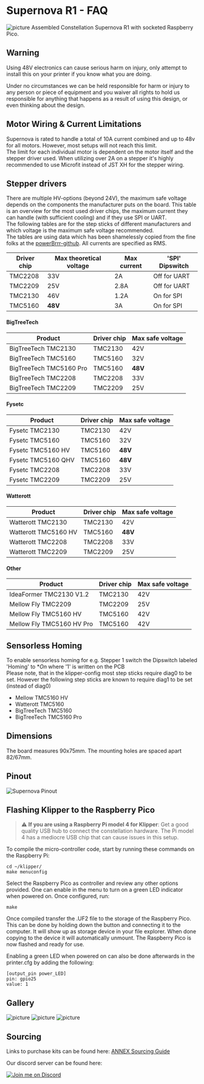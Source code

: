 # Supernova R1 - FAQ

![picture](Gallery/Overview.JPG)
Assembled Constellation Supernova R1 with socketed Raspberry Pico.

## Warning
Using 48V electronics can cause serious harm on injury, only attempt to install this on your printer if you know what you are doing.

Under no circumstances we can be held responsible for harm or injury to any person or piece of equipment and you waiver all rights to hold us responsible for anything that happens as a result of using this design, or even thinking about the design.

## Motor Wiring & Current Limitations

Supernova is rated to handle a total of 10A current combined and up to 48v for all motors. However, most setups will not reach this limit.  
The limit for each individual motor is dependent on the motor itself and the stepper driver used.
When utilizing over 2A on a stepper it's highly recommended to use Microfit instead of JST XH for the stepper wiring.

## Stepper drivers
There are multiple HV-options (beyond 24V), the maximum safe voltage depends on the components the manufacturer puts on the board. This table is an overview for the most used driver chips, the maximum current they can handle (with sufficient cooling) and if they use SPI or UART.  
The following tables are for the step sticks of different manufacturers and which voltage is the maximum safe voltage recommended.  
The tables are using data which has been shamelessly copied from the fine folks at the [powerBrrr-github](https://github.com/tehmaze/PowerBRRR#stepper-drivers). All currents are specified as RMS.

| Driver chip | Max theoretical voltage | Max current | 'SPI' Dipswitch | 
|-|-|-|-|
| TMC2208 |  33V | 2A | Off for UART |
| TMC2209 |  25V | 2.8A | Off for UART |
| TMC2130 |  46V | 1.2A | On for SPI |
| TMC5160 |  **48V** | 3A | On for SPI |

#### BigTreeTech

| Product | Driver chip | Max safe voltage
|-|-|-|
| BigTreeTech TMC2130 | TMC2130 |  42V | 
| BigTreeTech TMC5160 | TMC5160 |  32V | 
| BigTreeTech TMC5160 Pro | TMC5160 |  **48V** | 
| BigTreeTech TMC2208 | TMC2208 |  33V | 
| BigTreeTech TMC2209 | TMC2209 |  25V | 

#### Fysetc
| Product | Driver chip | Max safe voltage
|-|-|-|
| Fysetc TMC2130 | TMC2130 | 42V |
| Fysetc TMC5160| TMC5160 | 32V | 
| Fysetc TMC5160 HV | TMC5160 | **48V** | 
| Fysetc TMC5160 QHV | TMC5160 | **48V** | 
| Fysetc TMC2208 | TMC2208 |  33V | 
| Fysetc TMC2209 | TMC2209 |  25V | 

#### Watterott
| Product | Driver chip | Max safe voltage
|-|-|-|
| Watterott TMC2130 | TMC2130 | 42V | 
| Watterott TMC5160 HV | TMC5160 | **48V** | 
| Watterott TMC2208 | TMC2208 | 33V |
| Watterott TMC2209 | TMC2209 | 25V | 

#### Other
| Product | Driver chip | Max safe voltage
|-|-|-|
| IdeaFormer TMC2130 V1.2 | TMC2130 | 42V |
| Mellow Fly TMC2209 | TMC2209 | 25V |
| Mellow Fly TMC5160 HV | TMC5160 | 42V |
| Mellow Fly TMC5160 HV Pro | TMC5160 | 42V |

## Sensorless Homing
To enable sensorless homing for e.g. Stepper 1 switch the Dipswitch labeled 'Homing' to **On* where '1' is written on the PCB  
Please note, that in the klipper-config most step sticks require diag0 to be set. However the following step sticks are known to require diag1 to be set (instead of diag0)
- Mellow TMC5160 HV
- Watterott TMC5160
- BigTreeTech TMC5160
- BigTreeTech TMC5160 Pro
  
## Dimensions
The board measures 90x75mm. The mounting holes are spaced apart 82/67mm. 

## Pinout
![Supernova Pinout](Gallery/supernova_pinout_R1.png)

## Flashing Klipper to the Raspberry Pico


> :warning: **If you are using a Raspberry Pi model 4 for Klipper**: Get a good quality USB hub to connect the constellation hardware. The Pi model 4 has a mediocre USB chip that can cause issues in this setup.


To compile the micro-controller code, start by running these commands
on the Raspberry Pi:

```
cd ~/klipper/
make menuconfig
```

Select the Raspberry Pico as controller and review any other options provided. One can enable in the menu to turn on a green LED indicator when powered on. Once configured, run:

```
make
```

Once compiled transfer the .UF2 file to the storage of the Raspberry Pico. This can be done by holding down the button and connecting it to the computer. It will show up as storage device in your file explorer. When done copying to the device it will automatically unmount. The Raspberry Pico is now flashed and ready for use.

Enabling a green LED when powered on can also be done afterwards in the printer.cfg by adding the following:

```
[output_pin power_LED]
pin: gpio25
value: 1
```

## Gallery
![picture](Gallery/Rotated.JPG)
![picture](Gallery/Sideview.JPG)
![picture](Gallery/DIP-switches.JPG)


## Sourcing
Links to purchase kits can be found here: [ANNEX Sourcing Guide](https://docs.google.com/spreadsheets/d/1aSM1jGxg-s0tyynyR3f8M0IQMXuXw57RJvoJbt98Clw/edit?usp=sharing)

Our discord server can be found here: 

[![Join me on Discord](https://discord.com/api/guilds/641407187004030997/widget.png?style=banner2)](https://discord.gg/MzTR3zE)
